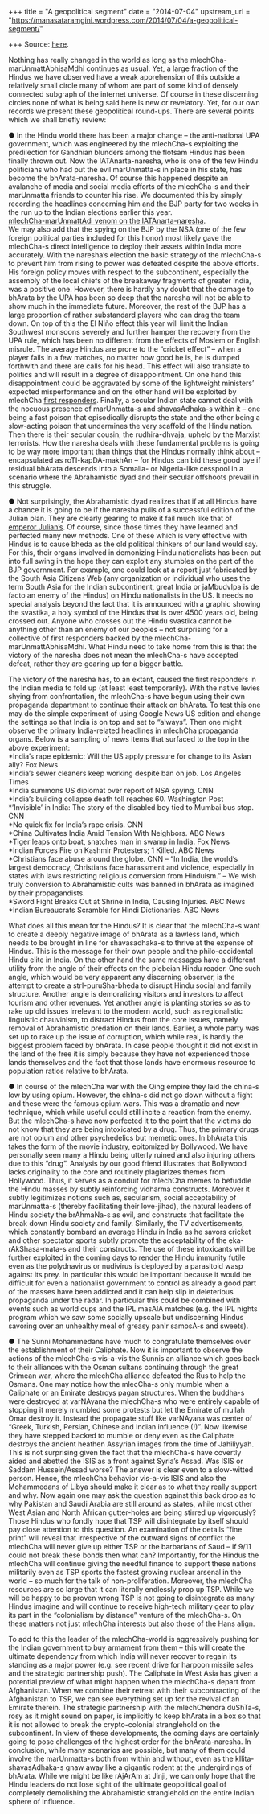 +++
title = "A geopolitical segment"
date = "2014-07-04"
upstream_url = "https://manasataramgini.wordpress.com/2014/07/04/a-geopolitical-segment/"

+++
Source: [here](https://manasataramgini.wordpress.com/2014/07/04/a-geopolitical-segment/).

Nothing has really changed in the world as long as the
mlechCha-marUnmattAbhisaMdhi continues as usual. Yet, a large fraction
of the Hindus we have observed have a weak apprehension of this outside
a relatively small circle many of whom are part of some kind of densely
connected subgraph of the internet universe. Of course in these
discerning circles none of what is being said here is new or revelatory.
Yet, for our own records we present these geopolitical round-ups. There
are several points which we shall briefly review:

● In the Hindu world there has been a major change – the anti-national
UPA government, which was engineered by the mlechCha-s exploiting the
predilection for Gandhian blunders among the flotsam Hindus has been
finally thrown out. Now the lATAnarta-naresha, who is one of the few
Hindu politicians who had put the evil marUnmatta-s in place in his
state, has become the bhArata-naresha. Of course this happened despite
an avalanche of media and social media efforts of the mlechCha-s and
their marUnmatta friends to counter his rise. We documented this by
simply recording the headlines concerning him and the BJP party for two
weeks in the run up to the Indian elections earlier this year.  
[mlechCha-marUnmattAdi venom on the
lATAnarta-naresha](https://app.box.com/s/8dw3taux15v7g8uvb0ps).  
We may also add that the spying on the BJP by the NSA (one of the few
foreign political parties included for this honor) most likely gave the
mlechCha-s direct intelligence to deploy their assets within India more
accurately. With the naresha’s election the basic strategy of the
mlechCha-s to prevent him from rising to power was defeated despite the
above efforts. His foreign policy moves with respect to the
subcontinent, especially the assembly of the local chiefs of the
breakaway fragments of greater India, was a positive one. However, there
is hardly any doubt that the damage to bhArata by the UPA has been so
deep that the naresha will not be able to show much in the immediate
future. Moreover, the rest of the BJP has a large proportion of rather
substandard players who can drag the team down. On top of this the El
Niño effect this year will limit the Indian Southwest monsoons severely
and further hamper the recovery from the UPA rule, which has been no
different from the effects of Moslem or English misrule. The average
Hindus are prone to the “cricket effect” – when a player fails in a few
matches, no matter how good he is, he is dumped forthwith and there are
calls for his head. This effect will also translate to politics and will
result in a degree of disappointment. On one hand this disappointment
could be aggravated by some of the lightweight ministers’ expected
misperformance and on the other hand will be exploited by mlechCha
[first
responders](https://manasataramgini.wordpress.com/2014/03/13/6384/ "The first responders and the paradox of Maoism").
Finally, a secular Indian state cannot deal with the nocuous presence of
marUnmatta-s and shavasAdhaka-s within it – one being a fast poison that
episodically disrupts the state and the other being a slow-acting poison
that undermines the very scaffold of the Hindu nation. Then there is
their secular cousin, the rudhira-dhvaja, upheld by the Marxist
terrorists. How the naresha deals with these fundamental problems is
going to be way more important than things that the Hindus normally
think about – encapsulated as roTI-kapDA-makhAn – for Hindus can bid
these good bye if residual bhArata descends into a Somalia- or
Nigeria-like cesspool in a scenario where the Abrahamistic dyad and
their secular offshoots prevail in this struggle.

● Not surprisingly, the Abrahamistic dyad realizes that if at all Hindus
have a chance it is going to be if the naresha pulls of a successful
edition of the Julian plan. They are clearly gearing to make it fail
much like that of [emperor
Julian’s](https://manasataramgini.wordpress.com/2006/07/27/emperor-julian/ "Emperor Julian").
Of course, since those times they have learned and perfected many new
methods. One of these which is very effective with Hindus is to cause
bheda as the old political thinkers of our land would say. For this,
their organs involved in demonizing Hindu nationalists has been put into
full swing in the hope they can exploit any stumbles on the part of the
BJP government. For example, one could look at a report just fabricated
by the South Asia Citizens Web (any organization or individual who uses
the term South Asia for the Indian subcontinent, great India or
jaMbudvIpa is de facto an enemy of the Hindus) on Hindu nationalists in
the US. It needs no special analysis beyond the fact that it is
announced with a graphic showing the svastika, a holy symbol of the
Hindus that is over 4500 years old, being crossed out. Anyone who
crosses out the Hindu svastika cannot be anything other than an enemy of
our peoples – not surprising for a collective of first responders backed
by the mlechCha-marUnmattAbhisaMdhi. What Hindu need to take home from
this is that the victory of the naresha does not mean the mlechCha-s
have accepted defeat, rather they are gearing up for a bigger battle.

The victory of the naresha has, to an extant, caused the first
responders in the Indian media to fold up (at least least temporarily).
With the native levies shying from confrontation, the mlechCha-s have
begun using their own propaganda department to continue their attack on
bhArata. To test this one may do the simple experiment of using Google
News US edition and change the settings so that India is on top and set
to “always”. Then one might observe the primary India-related headlines
in mlechCha propaganda organs. Below is a sampling of news items that
surfaced to the top in the above experiment:  
\*India’s rape epidemic: Will the US apply pressure for change to its
Asian ally? Fox News  
\*India’s sewer cleaners keep working despite ban on job. Los Angeles
Times  
\*India summons US diplomat over report of NSA spying. CNN  
\*India’s building collapse death toll reaches 60. Washington Post  
\*’Invisible’ in India: The story of the disabled boy tied to Mumbai bus
stop. CNN  
\*No quick fix for India’s rape crisis. CNN  
\*China Cultivates India Amid Tension With Neighbors. ABC News  
\*Tiger leaps onto boat, snatches man in swamp in India. Fox News  
\*Indian Forces Fire on Kashmir Protesters; 1 Killed. ABC News  
\*Christians face abuse around the globe. CNN – “In India, the world’s
largest democracy, Christians face harassment and violence, especially
in states with laws restricting religious conversion from Hinduism.” –
We wish truly conversion to Abrahamistic cults was banned in bhArata as
imagined by their propagandists.  
\*Sword Fight Breaks Out at Shrine in India, Causing Injuries. ABC
News  
\*Indian Bureaucrats Scramble for Hindi Dictionaries. ABC News

What does all this mean for the Hindus? It is clear that the mlechCha-s
want to create a deeply negative image of bhArata as a lawless land,
which needs to be brought in line for shavasadhaka-s to thrive at the
expense of Hindus. This is the message for their own people and the
philo-occidental Hindu elite in India. On the other hand the same
messages have a different utility from the angle of their effects on the
plebeian Hindu reader. One such angle, which would be very apparent any
discerning observer, is the attempt to create a strI-puruSha-bheda to
disrupt Hindu social and family structure. Another angle is demoralizing
visitors and investors to affect tourism and other revenues. Yet another
angle is planting stories so as to rake up old issues irrelevant to the
modern world, such as regionalistic linguistic chauvinism, to distract
Hindus from the core issues, namely removal of Abrahamistic predation on
their lands. Earlier, a whole party was set up to rake up the issue of
corruption, which while real, is hardly the biggest problem faced by
bhArata. In case people thought it did not exist in the land of the free
it is simply because they have not experienced those lands themselves
and the fact that those lands have enormous resource to population
ratios relative to bhArata.

● In course of the mlechCha war with the Qing empire they laid the
chIna-s low by using opium. However, the chIna-s did not go down without
a fight and these were the famous opium wars. This was a dramatic and
new technique, which while useful could still incite a reaction from the
enemy. But the mlechCha-s have now perfected it to the point that the
victims do not know that they are being intoxicated by a drug. Thus, the
primary drugs are not opium and other psychedelics but memetic ones. In
bhArata this takes the form of the movie industry, epitomized by
Bollywood. We have personally seen many a Hindu being utterly ruined and
also injuring others due to this “drug”. Analysis by our good friend
illustrates that Bollywood lacks originality to the core and routinely
plagiarizes themes from Hollywood. Thus, it serves as a conduit for
mlechCha memes to befuddle the Hindu masses by subtly reinforcing
vidharma constructs. Moreover it subtly legitimizes notions such as,
secularism, social acceptability of marUnmatta-s (thereby facilitating
their love-jihad), the natural leaders of Hindu society the brAhmaNa-s
as evil, and constructs that facilitate the break down Hindu society and
family. Similarly, the TV advertisements, which constantly bombard an
average Hindu in India as he savors cricket and other spectator sports
subtly promote the acceptability of the eka-rAkShasa-mata-s and their
constructs. The use of these intoxicants will be further exploited in
the coming days to render the Hindu immunity futile even as the
polydnavirus or nudivirus is deployed by a parasitoid wasp against its
prey. In particular this would be important because it would be
difficult for even a nationalist government to control as already a good
part of the masses have been addicted and it can help slip in
deleterious propaganda under the radar. In particular this could be
combined with events such as world cups and the IPL masAlA matches (e.g.
the IPL nights program which we saw some socially upscale but
undiscerning Hindus savoring over an unhealthy meal of greasy panIr
samosA-s and sweets).

● The Sunni Mohammedans have much to congratulate themselves over the
establishment of their Caliphate. Now it is important to observe the
actions of the mlechCha-s vis-a-vis the Sunnis an alliance which goes
back to their alliances with the Osman sultans continuing through the
great Crimean war, where the mlechCha alliance defeated the Rus to help
the Osmans. One may notice how the mlecCha-s only mumble when a
Caliphate or an Emirate destroys pagan structures. When the buddha-s
were destroyed at varNAyana the mlechCha-s who were entirely capable of
stopping it merely mumbled some protests but let the Emirate of mullah
Omar destroy it. Instead the propagate stuff like varNAyana was center
of “Greek, Turkish, Persian, Chinese and Indian influence (!)”. Now
likewise they have stepped backed to mumble or deny even as the
Caliphate destroys the ancient heathen Assyrian images from the time of
Jahiliyyah. This is not surprising given the fact that the mlechCha-s
have covertly aided and abetted the ISIS as a front against Syria’s
Assad. Was ISIS or Saddam Hussein/Assad worse? The answer is clear even
to a slow-witted person. Hence, the mlechCha behavior vis-a-vis ISIS and
also the Mohammedans of Libya should make it clear as to what they
really support and why. Now again one may ask the question against this
back drop as to why Pakistan and Saudi Arabia are still around as
states, while most other West Asian and North African gutter-holes are
being stirred up vigorously? Those Hindus who fondly hope that TSP will
disintegrate by itself should pay close attention to this question. An
examination of the details “fine print” will reveal that irrespective of
the outward signs of conflict the mlechCha will never give up either TSP
or the barbarians of Saud – if 9/11 could not break these bonds then
what can? Importantly, for the Hindus the mlechCha will continue giving
the needful finance to support these nations militarily even as TSP
sports the fastest growing nuclear arsenal in the world – so much for
the talk of non-proliferation. Moreover, the mlechCha resources are so
large that it can literally endlessly prop up TSP. While we will be
happy to be proven wrong TSP is not going to disintegrate as many Hindus
imagine and will continue to receive high-tech military gear to play its
part in the “colonialism by distance” venture of the mlechCha-s. On
these matters not just mlechCha interests but also those of the Hans
align.

To add to this the leader of the mlechCha-world is aggressively pushing
for the Indian government to buy armament from them – this will create
the ultimate dependency from which India will never recover to regain
its standing as a major power (e.g. see recent drive for harpoon missile
sales and the strategic partnership push). The Caliphate in West Asia
has given a potential preview of what might happen when the mlechCha-s
depart from Afghanistan. When we combine their retreat with their
subcontracting of the Afghanistan to TSP, we can see everything set up
for the revival of an Emirate therein. The strategic partnership with
the mlechChendra duShTa-s, rosy as it might sound on paper, is
implicitly to keep bhArata in a box so that it is not allowed to break
the crypto-colonial stranglehold on the subcontinent. In view of these
developments, the coming days are certainly going to pose challenges of
the highest order for the bhArata-naresha. In conclusion, while many
scenarios are possible, but many of them could involve the marUnmatta-s
both from within and without, even as the kIlita-shavasAdhaka-s gnaw
away like a gigantic rodent at the undergirdings of bhArata. While we
might be like rAjArAm at Jinji, we can only hope that the Hindu leaders
do not lose sight of the ultimate geopolitical goal of completely
demolishing the Abrahamistic stranglehold on the entire Indian sphere of
influence.

